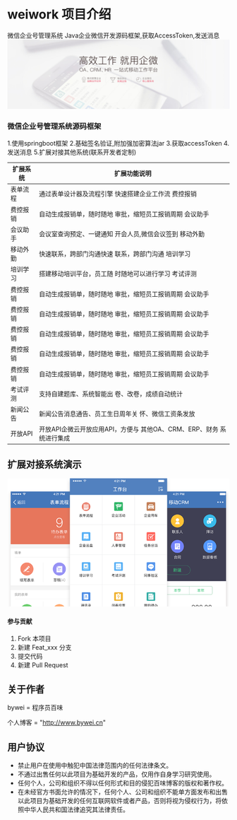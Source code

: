 # weiwork 项目介绍 
微信企业号管理系统 Java企业微信开发源码框架,获取AccessToken,发送消息
![列表](./screenshot/banner.jpg)

### 微信企业号管理系统源码框架

1.使用springboot框架
2.基础签名验证,附加强加密算法jar
3.获取accessToken
4.发送消息
5.扩展对接其他系统(联系开发者定制)

| 扩展系统 | 扩展功能说明 |
| ------ | -------------------------------- | 
| 表单流程 | 通过表单设计器及流程引擎  快速搭建企业工作流 费控报销|
| 费控报销 | 自动生成报销单，随时随地  审批，缩短员工报销周期 会议助手| 
| 会议助手 | 会议室查询预定、一键通知  开会人员,微信会议签到 移动外勤 | 
| 移动外勤 | 快速联系，跨部门沟通快速  联系，跨部门沟通 培训学习 | 
| 培训学习 | 搭建移动培训平台，员工随  时随地可以进行学习 考试评测| 
| 费控报销 | 自动生成报销单，随时随地  审批，缩短员工报销周期 会议助手| 
| 费控报销 | 自动生成报销单，随时随地  审批，缩短员工报销周期 会议助手| 
| 费控报销 | 自动生成报销单，随时随地  审批，缩短员工报销周期 会议助手| 
| 费控报销 | 自动生成报销单，随时随地  审批，缩短员工报销周期 会议助手| 
| 费控报销 | 自动生成报销单，随时随地  审批，缩短员工报销周期 会议助手| 
| 考试评测 | 支持自建题库、系统智能出 卷、改卷，成绩自动统计  | 
| 新闻公告 | 新闻公告消息通告、员工生日周年关 怀、微信工资条发放  | 
| 开放API| 开放API企微云开放应用API，方便与 其他OA、CRM、ERP、财务 系统进行集成 | 


## 扩展对接系统演示
![扩展系统](./screenshot/module_img04.png)


#### 参与贡献

1. Fork 本项目
2. 新建 Feat_xxx 分支
3. 提交代码
4. 新建 Pull Request

## 关于作者
bywei = 程序员百味

个人博客 = "http://www.bywei.cn"

## 用户协议
* 禁止用户在使用中触犯中国法律范围内的任何法律条文。
* 不通过出售任何以此项目为基础开发的产品，仅用作自身学习研究使用。
* 任何个人，公司和组织不得以任何形式和目的侵犯百味博客的版权和著作权。
* 在未经官方书面允许的情况下，任何个人、公司和组织不能单方面发布和出售以此项目为基础开发的任何互联网软件或者产品，否则将视为侵权行为，将依照中华人民共和国法律追究其法律责任。